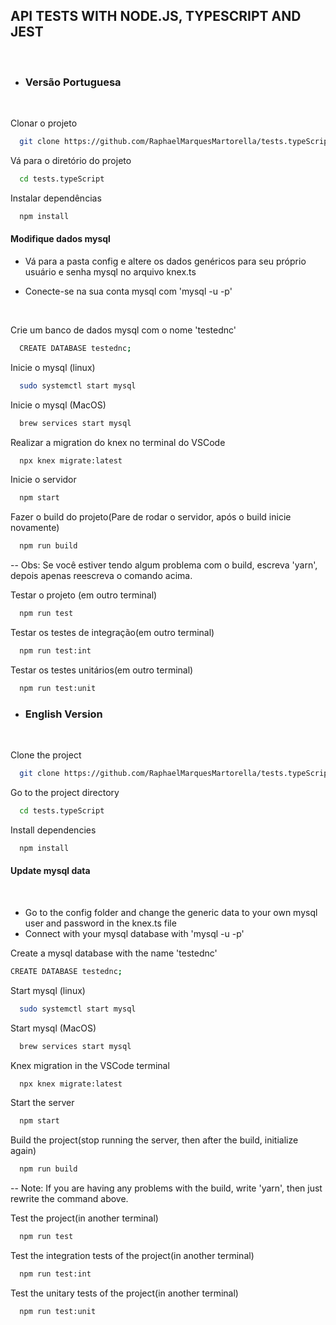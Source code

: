  ## API TESTS WITH NODE.JS, TYPESCRIPT AND JEST  

<br>
 

- ### Versão Portuguesa

<br>

Clonar o projeto

```bash
  git clone https://github.com/RaphaelMarquesMartorella/tests.typeScript.git
```

Vá para o diretório do projeto

```bash
  cd tests.typeScript
```

Instalar dependências

```bash
  npm install
```

#### Modifique dados mysql
 
- Vá para a pasta config e altere os dados genéricos para seu próprio usuário e senha mysql no arquivo knex.ts

- Conecte-se na sua conta mysql com 'mysql -u -p'

  <br>

Crie um banco de dados mysql com o nome 'testednc' 

```bash
  CREATE DATABASE testednc;
```

Inicie o mysql (linux)

```bash
  sudo systemctl start mysql
```

Inicie o mysql (MacOS)

```bash
  brew services start mysql
```

Realizar a migration do knex no terminal do VSCode

```bash
  npx knex migrate:latest
```

Inicie o servidor

```bash
  npm start
```

Fazer o build do projeto(Pare de rodar o servidor, após o build inicie novamente)

```bash
  npm run build
```

-- Obs: Se você estiver tendo algum problema com o build, escreva 'yarn', depois apenas reescreva o comando acima.

Testar o projeto (em outro terminal)

```bash
  npm run test
```

Testar os testes de integração(em outro terminal)

```bash
  npm run test:int
```

Testar os testes unitários(em outro terminal)

```bash
  npm run test:unit
```

- ### English Version

<br>
                            
Clone the project

```bash
  git clone https://github.com/RaphaelMarquesMartorella/tests.typeScript.git
```

Go to the project directory

```bash
  cd tests.typeScript
```

Install dependencies

```bash
  npm install
```

#### Update mysql data

<br>

- Go to the config folder and change the generic data to your own mysql user and password in the knex.ts file
- Connect with your mysql database with 'mysql -u -p'


Create a mysql database with the name 'testednc'

```bash
CREATE DATABASE testednc;
```

Start mysql (linux)

```bash
  sudo systemctl start mysql
```

Start mysql (MacOS)

```bash
  brew services start mysql
```

Knex migration in the VSCode terminal

```bash
  npx knex migrate:latest
```

Start the server

```bash
  npm start
```

Build the project(stop running the server, then after the build, initialize again)

```bash
  npm run build
```

-- Note: If you are having any problems with the build, write 'yarn', then just rewrite the command above.

Test the project(in another terminal)

```bash
  npm run test
```

Test the integration tests of the project(in another terminal)

```bash
  npm run test:int
```

Test the unitary tests of the project(in another terminal)

```bash
  npm run test:unit
```












